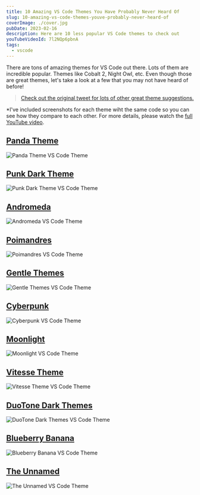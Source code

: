 ```yaml
---
title: 10 Amazing VS Code Themes You Have Probably Never Heard Of
slug: 10-amazing-vs-code-themes-youve-probably-never-heard-of
coverImage: ./cover.jpg
pubDate: 2023-02-16
description: Here are 10 less popular VS Code themes to check out
youTubeVideoId: 7l2NQp6pbnA
tags:
  - vscode
---
```


There are tons of amazing themes for VS Code out there. Lots of them are incredible popular. Themes like Cobalt 2, Night Owl, etc. Even though those are great themes, let's take a look at a few that you may not have heard of before!

> [Check out the original tweet for lots of other great theme suggestions.](https://twitter.com/jamesqquick/status/1625144439835426816?s=20)

\*I've included screenshots for each theme wiht the same code so you can see how they compare to each other. For more details, please watch the [full YouTube video](https://youtu.be/7l2NQp6pbnA).

## [Panda Theme](https://marketplace.visualstudio.com/items?itemName=tinkertrain.theme-panda)

![Panda Theme VS Code Theme](/images/posts/10-amazing-vs-code-themes-youve-probably-never-heard-of/1.jpeg)

## [Punk Dark Theme](https://marketplace.visualstudio.com/items?itemName=jaccon.punk-dark-theme)

![Punk Dark Theme VS Code Theme](/images/posts/10-amazing-vs-code-themes-youve-probably-never-heard-of/2.jpeg)

## [Andromeda](https://marketplace.visualstudio.com/items?itemName=EliverLara.andromeda)

![Andromeda VS Code Theme](/images/posts/10-amazing-vs-code-themes-youve-probably-never-heard-of/3.jpeg)

## [Poimandres](https://marketplace.visualstudio.com/items?itemName=pmndrs.pmndrs)

![Poimandres VS Code Theme](/images/posts/10-amazing-vs-code-themes-youve-probably-never-heard-of/4.jpeg)

## [Gentle Themes](https://marketplace.visualstudio.com/items?itemName=lukeocodes.gentle-themes)

![Gentle Themes VS Code Theme](/images/posts/10-amazing-vs-code-themes-youve-probably-never-heard-of/5.jpeg)

## [Cyberpunk](https://marketplace.visualstudio.com/items?itemName=max-SS.cyberpunk)

![Cyberpunk VS Code Theme](/images/posts/10-amazing-vs-code-themes-youve-probably-never-heard-of/6.jpeg)

## [Moonlight](https://marketplace.visualstudio.com/items?itemName=atomiks.moonlight)

![Moonlight VS Code Theme](/images/posts/10-amazing-vs-code-themes-youve-probably-never-heard-of/7.jpeg)

## [Vitesse Theme](https://marketplace.visualstudio.com/items?itemName=antfu.theme-vitesse)

![Vitesse Theme VS Code Theme](/images/posts/10-amazing-vs-code-themes-youve-probably-never-heard-of/8.jpeg)

## [DuoTone Dark Themes](https://marketplace.visualstudio.com/items?itemName=sallar.vscode-duotone-dark)

![DuoTone Dark Themes VS Code Theme](/images/posts/10-amazing-vs-code-themes-youve-probably-never-heard-of/9.jpeg)

## [Blueberry Banana](https://marketplace.visualstudio.com/items?itemName=pshershov.blueberry-banana)

![Blueberry Banana VS Code Theme](/images/posts/10-amazing-vs-code-themes-youve-probably-never-heard-of/10.jpeg)

## [The Unnamed](https://marketplace.visualstudio.com/items?itemName=eliostruyf.vscode-unnamed-theme)

![The Unnamed VS Code Theme](/images/posts/10-amazing-vs-code-themes-youve-probably-never-heard-of/11.jpeg)
